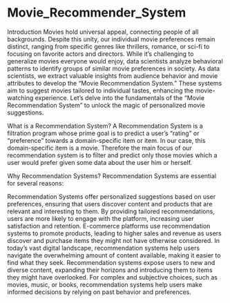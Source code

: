 # Movie_Recommender_System

Introduction
Movies hold universal appeal, connecting people of all backgrounds. Despite this unity, our individual movie preferences remain distinct, ranging from specific genres like thrillers, romance, or sci-fi to focusing on favorite actors and directors. While it’s challenging to generalize movies everyone would enjoy, data scientists analyze behavioral patterns to identify groups of similar movie preferences in society. As data scientists, we extract valuable insights from audience behavior and movie attributes to develop the “Movie Recommendation System.” These systems aim to suggest movies tailored to individual tastes, enhancing the movie-watching experience. Let’s delve into the fundamentals of the “Movie Recommendation System” to unlock the magic of personalized movie suggestions.


What is a Recommendation System?
A Recommendation System is a filtration program whose prime goal is to predict a user’s “rating” or “preference” towards a domain-specific item or item. In our case, this domain-specific item is a movie. Therefore the main focus of our recommendation system is to filter and predict only those movies which a user would prefer given some data about the user him or herself.

Why Recommendation Systems?
Recommendation Systems are essential for several reasons:

Recommendation Systems offer personalized suggestions based on user preferences, ensuring that users discover content and products that are relevant and interesting to them.
By providing tailored recommendations, users are more likely to engage with the platform, increasing user satisfaction and retention.
E-commerce platforms use recommendation systems to promote products, leading to higher sales and revenue as users discover and purchase items they might not have otherwise considered.
In today’s vast digital landscape, recommendation systems help users navigate the overwhelming amount of content available, making it easier to find what they seek.
Recommendation systems expose users to new and diverse content, expanding their horizons and introducing them to items they might have overlooked.
For complex and subjective choices, such as movies, music, or books, recommendation systems help users make informed decisions by relying on past behavior and preferences.
